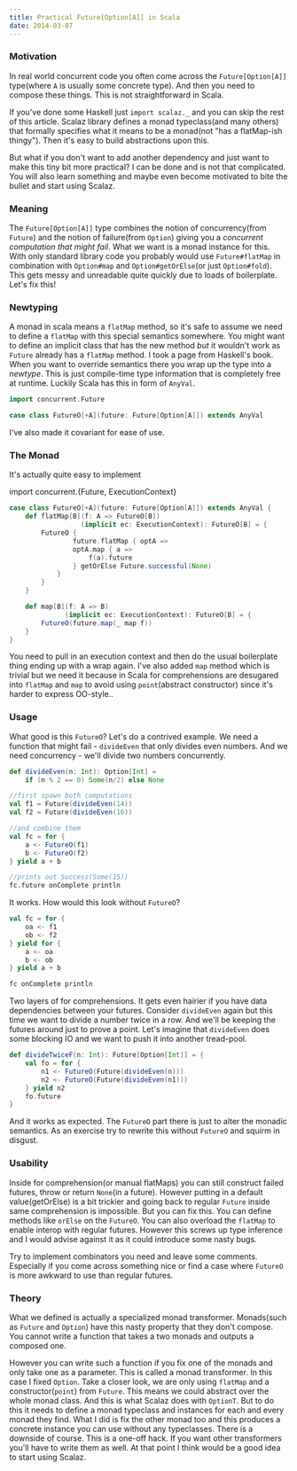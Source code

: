 ```yaml
---
title: Practical Future[Option[A]] in Scala
date: 2014-03-07
---
```


### Motivation

In real world concurrent code you often come across the `Future[Option[A]]` type(where `A` is usually some concrete type). And then you need to compose these things. This is not straightforward in Scala.

If you've done some Haskell just `import scalaz._` and you can skip the rest of this article. Scalaz library defines a monad typeclass(and many others) that formally specifies what it means to be a monad(not "has a flatMap-ish thingy"). Then it's easy to build abstractions upon this.

But what if you don't want to add another dependency and just want to make this tiny bit more practical? I can be done and is not that complicated. You will also learn something and maybe even become motivated to bite the bullet and start using Scalaz.

### Meaning

The `Future[Option[A]]` type combines the notion of concurrency(from `Future`) and the notion of failure(from `Option`) giving you a *concurrent computation that might fail*. What we want is a monad instance for this. With only standard library code you probably would use `Future#flatMap` in combination with `Option#map` and `Option#getOrElse`(or just `Option#fold`). This gets messy and unreadable quite quickly due to loads of boilerplate. Let's fix this!

### Newtyping

A monad in scala means a `flatMap` method, so it's safe to assume we need to define a `flatMap` with this special semantics somewhere.
You might want to define an implicit class that has the new method *but* it wouldn't work as `Future` already has a `flatMap` method.
I took a page from Haskell's book. When you want to override semantics there you wrap up the type into a *newtype*. This is just compile-time type information that is completely free at runtime. Luckily Scala has this in form of `AnyVal`.

```scala
import concurrent.Future

case class FutureO[+A](future: Future[Option[A]]) extends AnyVal
```

I've also made it covariant for ease of use.

### The Monad

It's actually quite easy to implement

import concurrent.{Future, ExecutionContext}

```scala
case class FutureO[+A](future: Future[Option[A]]) extends AnyVal {
    def flatMap[B](f: A => FutureO[B])
                  (implicit ec: ExecutionContext): FutureO[B] = {
        FutureO {
                future.flatMap { optA =>
                optA.map { a =>
                    f(a).future
                } getOrElse Future.successful(None)
            }
        }
    }

    def map[B](f: A => B)
              (implicit ec: ExecutionContext): FutureO[B] = {
        FutureO(future.map(_ map f))
    }
}
```

You need to pull in an execution context and then do the usual boilerplate thing ending up with a wrap again. I've also added `map` method which is trivial but we need it because in Scala for comprehensions are desugared into `flatMap` and `map` to avoid using `point`(abstract constructor) since it's harder to express OO-style..

### Usage

What good is this `FutureO`? Let's do a contrived example. We need a function that might fail - `divideEven` that only divides even numbers. And we need concurrency - we'll divide two numbers concurrently.

```scala
def divideEven(n: Int): Option[Int] =
    if (n % 2 == 0) Some(n/2) else None

//first spawn both computations
val f1 = Future(divideEven(14))
val f2 = Future(divideEven(16))

//and combine them
val fc = for {
    a <- FutureO(f1)
    b <- FutureO(f2)
} yield a + b

//prints out Success(Some(15))
fc.future onComplete println
```

It works. How would this look without `FutureO`?
```scala
val fc = for {
    oa <- f1
    ob <- f2
} yield for {
    a <- oa
    b <- ob
} yield a + b

fc onComplete println
```

Two layers of for comprehensions. It gets even hairier if you have data dependencies between your futures. Consider `divideEven` again but this time we want to divide a number twice in a row. And we'll be keeping the futures around just to prove a point. Let's imagine that `divideEven` does some blocking IO and we want to push it into another tread-pool.

```scala
def divideTwiceF(n: Int): Future[Option[Int]] = {
    val fo = for {
        n1 <- FutureO(Future(divideEven(n)))
        n2 <- FutureO(Future(divideEven(n1)))
    } yield n2
    fo.future
}
```

And it works as expected. The `FutureO` part there is just to alter the monadic semantics. As an exercise try to rewrite this without `FutureO` and squirm in disgust.

### Usability

Inside for comprehension(or manual flatMaps) you can still construct failed futures, throw or return `None`(in a future). However putting in a default value(getOrElse) is a bit trickier and going back to regular `Future` inside same comprehension is impossible. But you can fix this. You can define methods like `orElse` on the `FutureO`. You can also overload the `flatMap` to enable interop with regular futures. However this screws up type inference and I would advise against it as it could introduce some nasty bugs.

Try to implement combinators you need and leave some comments. Especially if you come across something nice or find a case where `FutureO` is more awkward to use than regular futures.

### Theory

What we defined is actually a specialized monad transformer. Monads(such as `Future` and `Option`) have this nasty property that they don't compose. You cannot write a function that takes a two monads and outputs a composed one.

However you can write such a function if you fix one of the monads and only take one as a parameter. This is called a monad transformer. In this case I fixed `Option`. Take a closer look, we are only using `flatMap` and a constructor(`point`) from `Future`. This means we could abstract over the whole monad class. And this is what Scalaz does with `OptionT`. But to do this it needs to define a monad typeclass and instances for each and every monad they find.
What I did is fix the other monad too and this produces a concrete instance you can use without any typeclasses. There is a downside of course. This is a one-off hack. If you want other transformers you'll have to write them as well. At that point I think would be a good idea to start using Scalaz.
